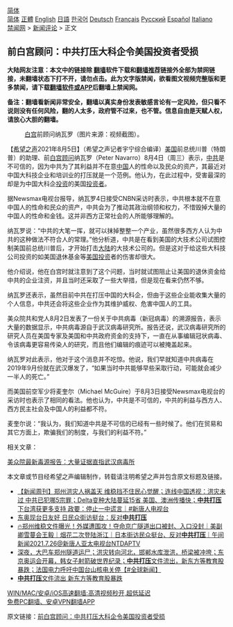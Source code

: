  <!-- 面包屑导航 --> <div class="breadcrumb"><!-- GTranslate: https://gtranslate.io/ -->  <div class="switcher notranslate">  <div class="selected">  <a href="#" onclick="return false;"> 简体</a>  </div>  <div class="option">  <a href="https://www.bannedbook.org" onclick="doGTranslate('zh-CN|zh-CN');jQuery('div.switcher div.selected a').html(jQuery(this).html());return false;" title="简体中文" class="nturl selected"> 简体</a>  <a href="https://www.bannedbook.org/zh-tw/" onclick="doGTranslate('zh-CN|zh-TW');jQuery('div.switcher div.selected a').html(jQuery(this).html());return false;" title="繁體中文" class="nturl"> 正體</a>  <a href="https://www.bannedbook.org/en/" onclick="doGTranslate('zh-CN|en');jQuery('div.switcher div.selected a').html(jQuery(this).html());return false;" title="English" class="nturl"> English</a>  <a href="https://www.bannedbook.org/ja/" onclick="doGTranslate('zh-CN|ja');jQuery('div.switcher div.selected a').html(jQuery(this).html());return false;" title="日本語" class="nturl"> 日語</a>  <a href="https://www.bannedbook.org/ko/" onclick="doGTranslate('zh-CN|ko');jQuery('div.switcher div.selected a').html(jQuery(this).html());return false;" title="한국어" class="nturl"> 한국어</a>  <a href="https://www.bannedbook.org/de/" onclick="doGTranslate('zh-CN|de');jQuery('div.switcher div.selected a').html(jQuery(this).html());return false;" title="Deutsch" class="nturl"> Deutsch</a>  <a href="https://www.bannedbook.org/fr/" onclick="doGTranslate('zh-CN|fr');jQuery('div.switcher div.selected a').html(jQuery(this).html());return false;" title="Français" class="nturl"> Français</a>  <a href="https://www.bannedbook.org/ru/" onclick="doGTranslate('zh-CN|ru');jQuery('div.switcher div.selected a').html(jQuery(this).html());return false;" title="Русский" class="nturl"> Русский</a>  <a href="https://www.bannedbook.org/es/" onclick="doGTranslate('zh-CN|es');jQuery('div.switcher div.selected a').html(jQuery(this).html());return false;" title="Español" class="nturl"> Español</a>  <a href="https://www.bannedbook.org/it/" onclick="doGTranslate('zh-CN|it');jQuery('div.switcher div.selected a').html(jQuery(this).html());return false;" title="Italiano" class="nturl"> Italiano</a>  </div>  </div>      <div class='breadcrumb-sub'><!-- Breadcrumb NavXT 6.3.0 --> <a href="https://www.bannedbook.org/" class="home">禁闻网</a> &gt; <a href="https://www.bannedbook.org/bnews/comments/" class="category">新闻评论</a> &gt; 正文</div></div><h2>前白宫顾问：中共打压大科企令美国投资者受损</h2> <p class="notice"><b>大陆网友注意：本文中的链接除 <a href="https://github.com/bannedbook/fanqiang" >翻墙</a>软件下载和<a href="https://github.com/killgcd/justmysocks/blob/master/README.md">翻墙推荐</a>链接外全部为禁网链接，未翻墙状态下打不开，请勿点击。此为文字版禁闻，欲看图文视频完整版和更多禁闻，请下载<a href="https://github.com/bannedbook/fanqiang">翻墙软件或APP</a>后翻墙上禁闻网。</p><p>备注：翻墙看新闻非常安全，翻墙以真实身份发表敏感言论有一定风险，但只看不说则没有任何风险，翻的人太多，政府管不过来，也不管。信息自由是天赋人权，请放心大胆的翻墙。</b></p>  <div class="entry"> <figure><figcaption><a href="https://www.bannedbook.org/bnews/tag/%e7%99%bd%e5%ae%ab/" class="st_tag internal_tag" rel="tag" title="标签 白宫 下的日志">白宫</a>前顾问纳瓦罗（图片来源：视频截图）。</figcaption></figure> <p>【<span class='wp_keywordlink_affiliate'><a href="https://www.soundofhope.org" title="希望之声" target="_blank">希望之声</a></span>2021年8月5日】（希望之声记者宇宁综合编译）<a href="https://www.bannedbook.org/bnews/tag/%e7%be%8e%e5%9b%bd/" class="st_tag internal_tag" rel="tag" title="标签 美国 下的日志">美国</a>前总统川普（特朗普）的助理、前<a href="https://www.bannedbook.org/bnews/tag/%E7%99%BD%E5%AE%AB%E9%A1%BE%E9%97%AE/" class="st_tag internal_tag" rel="tag" title="标签 白宫顾问 下的日志">白宫顾问</a>纳瓦罗（Peter Navarro）8月4日（周三）表示，<a href="https://www.bannedbook.org/bnews/tag/%e4%b8%ad%e5%85%b1/" class="st_tag internal_tag" rel="tag" title="标签 中共 下的日志">中共</a>是不可信的，因为中共为了其利益并不在意<span class='wp_keywordlink_affiliate'><a href="https://www.bannedbook.org/" title="中国" target="_blank">中国</a></span>人的性命以及民众的资产，其最近对中国大科技企业和培训业的打压就是一个范例。他认为，在此过程中，受害最深的却是为中国大科企<a href="https://www.bannedbook.org/bnews/tag/%e6%8a%95%e8%b5%84/" class="st_tag internal_tag" rel="tag" title="标签 投资 下的日志">投资</a>的美国<a href="https://www.bannedbook.org/bnews/tag/%e6%8a%95%e8%b5%84%e8%80%85/" class="st_tag internal_tag" rel="tag" title="标签 投资者 下的日志">投资者</a>。</p> <p>据Newsmax电视台报导，纳瓦罗4日接受CNBN采访时表示，中共根本就不在意中国人的性命和民众的资产，中共会为了推动其政治纲领和权力，不惜毁掉大量的中国人的性命和金钱。这并非西方正常社会的人所能够理解的。 </p> <p>纳瓦罗说：“中共的大笔一挥，就可以抹掉整整一个产业，虽然很多西方人认为中共的这种做法不符合人的常理。”他分析道，中共是在看到美国的大技术公司试图控制美国前总统川普后，才开始打击<span class='wp_keywordlink_affiliate'><a href="https://www.bannedbook.org/" title="大陆" target="_blank">大陆</a></span>的大技术公司的。但是这对于给这些大科技公司投资的如美国退休基金等<a href="https://www.bannedbook.org/bnews/tag/%E7%BE%8E%E5%9B%BD%E6%8A%95%E8%B5%84/" class="st_tag internal_tag" rel="tag" title="标签 美国投资 下的日志">美国投资</a>者的伤害却很大。 </p>  <p>他介绍说，他在白宫时就注意到了这个问题，当时就试图阻止让美国的退休资金给中共的企业注资，并且当时还采取了一些大举措，但是现在看来仍然不够。 </p> <p>纳瓦罗还表示，虽然目前中共在打压中国的大科企，但由于这些企业能收集大量的个人信息，中共还会将这些企业作为其维护威权、危害中国人的工具。</p> <p>美众院共和党人8月2日发表了一份关于中共病毒（新冠病毒）的溯源报告，表示大量的数据显示，中共病毒源自于武汉病毒研究所。报告还说，武汉病毒研究所的研究人员在美国专家及美国和中共政府资金的支持下，一直在从事编辑冠状病毒、令该病毒更容易传染人的研究，而且他们编辑的痕迹可以被掩盖起来。</p>  <p>纳瓦罗对此表示，他对于这个消息并不吃惊。他说，我们早就知道中共病毒在2019年9月份就在武汉爆发了，“如果当时中共能够早些采取行动，可能就会减少一半人的死亡。”</p> <p>而美国前空军少将麦奎尔（Michael McGuire）于8月3日接受Newsmax电视台的采访时也表示了相同的看法。他也认为，中共是不可信的，中共的利益与西方人、西方民主社会及中国人的利益都不符。</p> <p>麦奎尔说：“我认为，我们知道中共是不可信的已经有一些时候了。他们在贸易和其它方面上，欺骗我们的制度，与我们的利益不符。”</p>  <p>相关文章：</p> <p><a data-ved="2ahUKEwjipIjMjJnyAhVvyjgGHeomApcQFnoECBUQAw" href="https://www.soundofhope.org/post/531593?lang=b5" ping="/url?sa=t&amp;source=web&amp;rct=j&amp;url=https://www.soundofhope.org/post/531593%3Flang%3Db5&amp;ved=2ahUKEwjipIjMjJnyAhVvyjgGHeomApcQFnoECBUQAw">美众院最新毒源报告：大量证据直指武汉病毒所</a></p> <p>本文章或节目经希望之声编辑制作，转载请注明希望之声并包含原文标题及链接。 </p>  <ul class='op-related-articles' title='相关阅读'> <li><a href='https://www.bannedbook.org/bnews/bannedvideo/20210801/1598229.html' target='_blank'>【新闻周刊】郑州洪灾人祸盖天 维稳挡不住民心觉醒；连线中国透视：洪灾未过 中共已犯哪5宗罪；Delta变种大陆蔓延15省 美国、澳洲传播快；<b>中共打压</b>下台湾获更多支持 政要：停止一中谎言｜#新唐人电视台</a></li> <li><a href='https://www.bannedbook.org/bnews/taiwannews/20210726/1594406.html' target='_blank'>东奥现台日友好 日民众街访挺台：反对<b>中共打压</b></a></li> <li><a href='https://www.bannedbook.org/bnews/taiwannews/20210726/1594394.html' target='_blank'>🔥郑州维稳文件曝光！外媒遭围攻！夺命京广隧道出口被封、入口没封｜美副卿雪蔓会王毅｜烟花二次登陆浙江｜日本街访民众挺台、反对<b>中共打压</b>｜午间新闻2021.7.26@新唐人亚太电视台NTDAPTV</a></li> <li><a href='https://www.bannedbook.org/bnews/bannedvideo/20210724/1593148.html' target='_blank'>深夜，大巴车郑州隧道运尸；洪灾转向河北，邯郸水库泄洪，桥梁被冲垮；东京奥运会开幕，韩女子射箭破世界纪录；<b>中共打压</b>文件流出，新东方等教育股暴跌；法国电力呼吁中国台山核电关停【#全球新闻】</a></li> <li><a href='https://www.bannedbook.org/bnews/bannedvideo/20210724/1593146.html' target='_blank'><b>中共打压</b>文件流出 新东方等教育股暴跌</a></li> </ul> <p class="texttj"> <a href="https://github.com/bannedbook/fanqiang/wiki/V2ray%E6%9C%BA%E5%9C%BA" target="_blank">WIN/MAC/安卓/iOS高速翻墙:高清视频秒开,超低延迟</a><br/> <a href="https://github.com/bannedbook/fanqiang/wiki/%E7%A6%81%E9%97%BB%E7%BD%91%E5%AE%89%E5%8D%93%E7%BF%BB%E5%A2%99%E6%96%B0%E9%97%BBAPP" target="_blank">免费PC翻墙、安卓VPN翻墙APP</a></p><p>原文链接：<a class="src_link"  href="https://www.soundofhope.org/post/532376" target="_blank">前白宫顾问：中共打压大科企令美国投资者受损</a></p><a name='sharetosocial'></a>  <div style="margin-bottom:5px;padding-bottom:5px;clear:both"> <div id="archive-pix-1" class="banner-ads"> <!-- AuctionX Display platform tag START --> <div id="26318x728x90x621x_ADSLOT2" clicktrack="%%CLICK_URL_ESC%%"></div> <!-- AuctionX Display platform tag END --> </div> <div id="archive-pix-2" class="banner-ads"> <!-- AuctionX Display platform tag START --> <div id="26315x300x250x621x_ADSLOT2" clicktrack="%%CLICK_URL_ESC%%"></div> <!-- AuctionX Display platform tag END --> </div> </div>  <div id="archive-pix-1" class="banner-ads"> <!-- AuctionX Display platform tag START --> <div id="26318x728x90x621x_ADSLOT3" clicktrack="%%CLICK_URL_ESC%%"></div> <!-- AuctionX Display platform tag END --> </div> </div><!--END ENTRY--> 